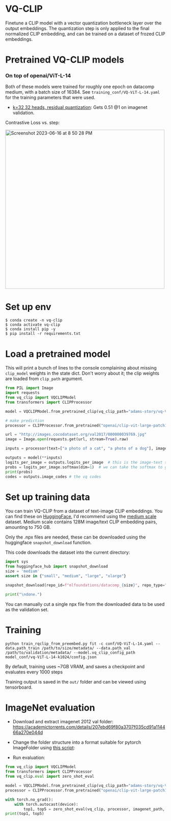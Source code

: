 # VQ-CLIP

Finetune a CLIP model with a vector quantization bottleneck layer over the output embeddings. The quantization step is only applied to the final normalized CLIP embedding, and can be trained on a dataset of frozed CLIP embeddings.

# Pretrained VQ-CLIP models

### On top of openai/ViT-L-14

Both of these models were trained for roughly one epoch on datacomp medium, with a batch size of 16384. See `training_conf/VQ-ViT-L-14.yaml` for the training parameters that were used.

* [k=32 32 heads, residual quantization](https://huggingface.co/adams-story/vq-ViT-L-14-k32): Gets 0.51 @1 on imagenet validation. 

Contrastive Loss vs. step:

<img width="500" alt="Screenshot 2023-06-16 at 8 50 28 PM" src="https://github.com/theAdamColton/vq-clip/assets/72479734/8e04a283-1995-4ba5-b0da-f89309fb0d03">



# Set up env

```
$ conda create -n vq-clip
$ conda activate vq-clip
$ conda install pip -y
$ pip install -r requirements.txt
```

# Load a pretrained model

This will print a bunch of lines to the console complaining about missing `clip_model` weights in the state dict. Don't worry about it; the clip weights are loaded from `clip_path` argument.

```python
from PIL import Image
import requests
from vq_clip import VQCLIPModel
from transformers import CLIPProcessor

model = VQCLIPModel.from_pretrained_clip(vq_clip_path="adams-story/vq-ViT-L-14-k32", clip_path="openai/clip-vit-large-patch14")

# make prediction
processor = CLIPProcessor.from_pretrained("openai/clip-vit-large-patch14")

url = "http://images.cocodataset.org/val2017/000000039769.jpg"
image = Image.open(requests.get(url, stream=True).raw)

inputs = processor(text=["a photo of a cat", "a photo of a dog"], images=image, return_tensors="pt", padding=True)

outputs = model(**inputs)
logits_per_image = outputs.logits_per_image  # this is the image-text similarity score
probs = logits_per_image.softmax(dim=1)  # we can take the softmax to get the label probabilities
print(probs)
codes = outputs.image_codes # the vq codes
```


# Set up training data

You can train VQ-CLIP from a dataset of text-image CLIP embeddings. You can find these on [HuggingFace](https://huggingface.co/mlfoundations), I'd recommend using the [medium scale](https://huggingface.co/datasets/mlfoundations/datacomp_medium) dataset. Medium scale contains 128M image/text CLIP embedding pairs, amounting to 750 GB.

Only the .npx files are needed, these can be downloaded using the huggingface `snapshot_download` function.

This code downloads the dataset into the current directory:

```python
import sys
from huggingface_hub import snapshot_download
size = 'medium'
assert size in {"small", "medium", "large", "xlarge"}

snapshot_download(repo_id=f"mlfoundations/datacomp_{size}", repo_type="dataset", cache_dir="./hf-cache", local_dir=f"./{size}/metadata/", local_dir_use_symlinks=True, resume_download=True, allow_patterns="*.npz", max_workers=4)

print("\ndone.")
```

You can manually cut a single npx file from the downloaded data to be used as the validation set.

# Training

```
python train_rqclip_from_preembed.py fit -c conf/VQ-ViT-L-14.yaml --data.path_train /path/to/size/metadata/ --data.path_val /path/to/validation/metadata/ --model.vq_clip_config_path model_conf/vq-ViT-L-14-k1024/config.json
```

By default, training uses ~7GB VRAM, and saves a checkpoint and evaluates every 1000 steps

Training output is saved in the `out/` folder and can be viewed using tensorboard.

# ImageNet evaluation

* Download and extract imagenet 2012 val folder: https://academictorrents.com/details/207ebd69f80a3707f035cd91a114466a270e044d

* Change the folder structure into a format suitable for pytorch ImageFolder using [this script](https://raw.githubusercontent.com/soumith/imagenetloader.torch/master/valprep.sh): 

* Run evaluation:

```python
from vq_clip import VQCLIPModel
from transformers import CLIPProcessor
from vq_clip.eval import zero_shot_eval

model = VQCLIPModel.from_pretrained_clip(vq_clip_path="adams-story/vq-ViT-L-14-k32", clip_path="openai/clip-vit-large-patch14")
processor = CLIPProcessor.from_pretrained("openai/clip-vit-large-patch14")

with torch.no_grad():
    with torch.autocast(device):
        top1, top5 = zero_shot_eval(vq_clip, processor, imagenet_path, validation_batch_size)
print(top1, top5)
```
